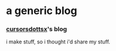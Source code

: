 # a generic blog

### [cursorsdottsx](https://www.github.com/cursorsdottsx)'s blog

i make stuff, so i thought i'd share my stuff.
